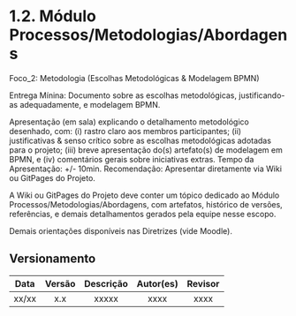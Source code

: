 # 1.2. Módulo Processos/Metodologias/Abordagens

Foco_2: Metodologia (Escolhas Metodológicas & Modelagem BPMN)

Entrega Mínina: Documento sobre as escolhas metodológicas, justificando-as adequadamente, e modelagem BPMN.

Apresentação (em sala) explicando o detalhamento metodológico desenhado, com: (i) rastro claro aos membros participantes; (ii) justificativas & senso crítico sobre as escolhas metodológicas adotadas para o projeto; (iii) breve apresentação do(s) artefato(s) de modelagem em BPMN, e (iv) comentários gerais sobre iniciativas extras. Tempo da Apresentação: +/- 10min. Recomendação: Apresentar diretamente via Wiki ou GitPages do Projeto.

A Wiki ou GitPages do Projeto deve conter um tópico dedicado ao Módulo Processos/Metodologias/Abordagens, com artefatos, histórico de versões, referências, e demais detalhamentos gerados pela equipe nesse escopo.

Demais orientações disponíveis nas Diretrizes (vide Moodle).



## Versionamento

| Data |Versão| Descrição | Autor(es) | Revisor |
|:----:|:----:|:---------:|:-----:|:-----:|
| xx/xx |  x.x  | xxxxx | xxxx | xxxx |